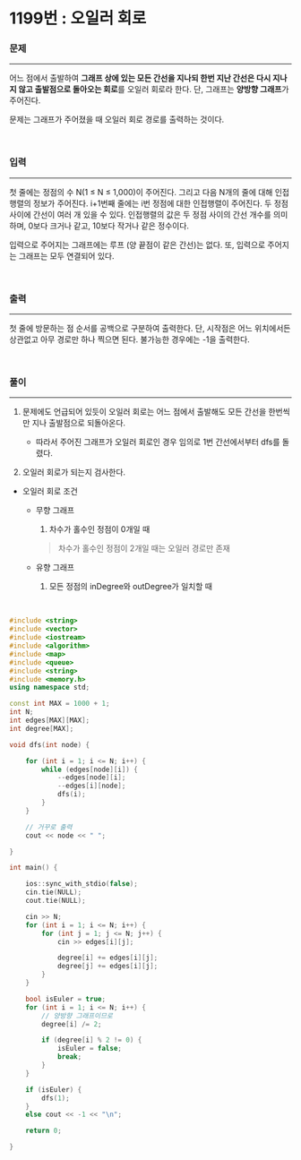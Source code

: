 1199번 : 오일러 회로
===
### 문제
---
어느 점에서 출발하여 **그래프 상에 있는 모든 간선을 지나되 한번 지난 간선은 다시 지나지 않고 출발점으로 돌아오는 회로**를 오일러 회로라 한다. 단, 그래프는 **양방향 그래프**가 주어진다.

문제는 그래프가 주어졌을 때 오일러 회로 경로를 출력하는 것이다.

<br>

### 입력
---
첫 줄에는 정점의 수 N(1 ≤ N ≤ 1,000)이 주어진다. 그리고 다음 N개의 줄에 대해 인접행렬의 정보가 주어진다. i+1번째 줄에는 i번 정점에 대한 인접행렬이 주어진다. 두 정점 사이에 간선이 여러 개 있을 수 있다. 인접행렬의 값은 두 정점 사이의 간선 개수를 의미하며, 0보다 크거나 같고, 10보다 작거나 같은 정수이다.

입력으로 주어지는 그래프에는 루프 (양 끝점이 같은 간선)는 없다. 또, 입력으로 주어지는 그래프는 모두 연결되어 있다.

<br>

### 출력
---
첫 줄에 방문하는 점 순서를 공백으로 구분하여 출력한다. 단, 시작점은 어느 위치에서든 상관없고 아무 경로만 하나 찍으면 된다. 불가능한 경우에는 -1을 출력한다.

<br>

### 풀이
---

1. 문제에도 언급되어 있듯이 오일러 회로는 어느 점에서 출발해도 모든 간선을 한번씩만 지나 출발점으로 되돌아온다.
    - 따라서 주어진 그래프가 오일러 회로인 경우 임의로 1번 간선에서부터 dfs를 돌렸다.

2. 오일러 회로가 되는지 검사한다.
  - 오일러 회로 조건
    - 무향 그래프
      1. 차수가 홀수인 정점이 0개일 때
      > 차수가 홀수인 정점이 2개일 때는 오일러 경로만 존재

    - 유향 그래프
      1. 모든 정점의 inDegree와 outDegree가 일치할 때



<br>

```c++
#include <string>
#include <vector>
#include <iostream>
#include <algorithm>
#include <map>
#include <queue>
#include <string>
#include <memory.h>
using namespace std;

const int MAX = 1000 + 1;
int N;
int edges[MAX][MAX];
int degree[MAX];

void dfs(int node) {

	for (int i = 1; i <= N; i++) {
		while (edges[node][i]) {
			--edges[node][i];
			--edges[i][node];
			dfs(i);
		}
	}

	// 거꾸로 출력
	cout << node << " ";

}

int main() {

	ios::sync_with_stdio(false);
	cin.tie(NULL);
	cout.tie(NULL);

	cin >> N;
	for (int i = 1; i <= N; i++) {
		for (int j = 1; j <= N; j++) {
			cin >> edges[i][j];

			degree[i] += edges[i][j];
			degree[j] += edges[i][j];
		}
	}

	bool isEuler = true;
	for (int i = 1; i <= N; i++) {
		// 양방향 그래프이므로
		degree[i] /= 2;

		if (degree[i] % 2 != 0) {
			isEuler = false;
			break;
		}
	}

	if (isEuler) {
		dfs(1);
	}
	else cout << -1 << "\n";

	return 0;

}

```
